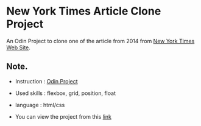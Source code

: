 # New York Times Article Clone Project

An Odin Project to clone one of the article from 2014 from [New York Times Web Site](https://www.nytimes.com/2014/03/18/science/space/detection-of-waves-in-space-buttresses-landmark-theory-of-big-bang.html?_r=0).

## Note.

- Instruction : [Odin Project](https://www.theodinproject.com/courses/html5-and-css3/lessons/positioning-and-floating-elements)

- Used skills : flexbox, grid, position, float

- language : html/css

- You can view the project from this [link](https://kelvin8773.github.io/NYT-Clone-Page/)

